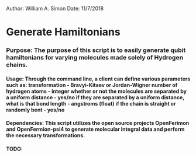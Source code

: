Author: William A. Simon
Date: 11/7/2018
<h1>Generate Hamiltonians</h1>
<h3>
Purpose: The purpose of this script is to easily generate qubit hamiltonians for varying molecules made solely of Hydrogen chains. </h3>

<h4>Usage: Through the command line, a client can define various parameters such as:
	transformation - Bravyi-Kitaev or Jordan-Wigner
	number of hydrogen atoms - integer
	whether or not the molecules are separated by a uniform distance - yes/no
	if they are separated by a uniform distance, what is that bond length - angstroms (float)
	if the chain is straight or randomly bent - yes/no
</h4>

<h4>Dependencies: This script utilizes the open source projects OpenFerimon and OpenFermion-psi4 to generate molecular integral data and perform the necessary transformations.</h4>

<h4>TODO:</h4>